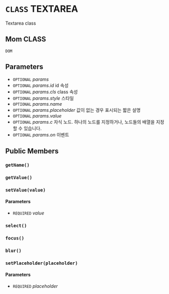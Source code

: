 # `CLASS` TEXTAREA
Textarea class

## Mom CLASS
`DOM`

## Parameters
* `OPTIONAL` *params*
* `OPTIONAL` *params.id* id 속성
* `OPTIONAL` *params.cls* class 속성
* `OPTIONAL` *params.style* 스타일
* `OPTIONAL` *params.name*
* `OPTIONAL` *params.placeholder* 값이 없는 경우 표시되는 짧은 설명
* `OPTIONAL` *params.value*
* `OPTIONAL` *params.c* 자식 노드. 하나의 노드를 지정하거나, 노드들의 배열을 지정할 수 있습니다.
* `OPTIONAL` *params.on* 이벤트

## Public Members

### `getName()`

### `getValue()`

### `setValue(value)`
#### Parameters
* `REQUIRED` *value*

### `select()`

### `focus()`

### `blur()`

### `setPlaceholder(placeholder)`
#### Parameters
* `REQUIRED` *placeholder*
